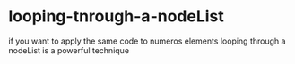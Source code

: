 # looping-tnrough-a-nodeList
if you want to apply the same code to numeros elements looping through a nodeList is a powerful technique
